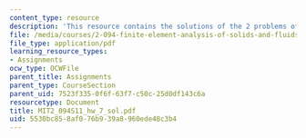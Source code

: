 ```yaml
---
content_type: resource
description: 'This resource contains the solutions of the 2 problems of homework 7. '
file: /media/courses/2-094-finite-element-analysis-of-solids-and-fluids-ii-spring-2011/5530bc858af076b939a8960ede48c3b4_MIT2_094S11_hw_7_sol.pdf
file_type: application/pdf
learning_resource_types:
- Assignments
ocw_type: OCWFile
parent_title: Assignments
parent_type: CourseSection
parent_uid: 7523f335-0f6f-63f7-c50c-25d0df143c6a
resourcetype: Document
title: MIT2_094S11_hw_7_sol.pdf
uid: 5530bc85-8af0-76b9-39a8-960ede48c3b4
---
```


